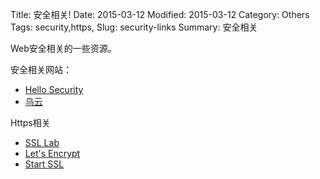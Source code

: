 Title: 安全相关!
Date: 2015-03-12
Modified: 2015-03-12
Category: Others
Tags: security,https,
Slug: security-links
Summary: 安全相关

Web安全相关的一些资源。

安全相关网站：
- [Hello Security](https://hellosecurity.org)
- [乌云](http://www.wooyun.org/)

Https相关
- [SSL Lab](https://www.ssllabs.com)
- [Let's Encrypt](https://letsencrypt.org/)
- [Start SSL](http://www.startssl.com/)